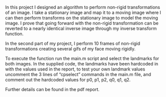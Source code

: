 In this project I designed an algorithm to perform non-rigid transformations of an image. I take a stationary image and map it to a moving image where I can then perform transforms on the stationary image to model the moving image. I prove that going forward with the non-rigid transformation can be reverted to a nearly identical inverse image through my inverse transform function. 

In the second part of my project, I perform 10 frames of non-rigid transformations creating several gifs of my face moving rigidly. 

To execute the function run the main.m script and select the landmarks for both images. In the supplied code, the landmarks have been hardcoded in with the values used in the report, to test your own landmark values uncomment the 3 lines of “cpselect” commands in the main.m file, and comment out the hardcoded values for p0, p1, p2, q0, q1, q2.

Further details can be found in the pdf report.
